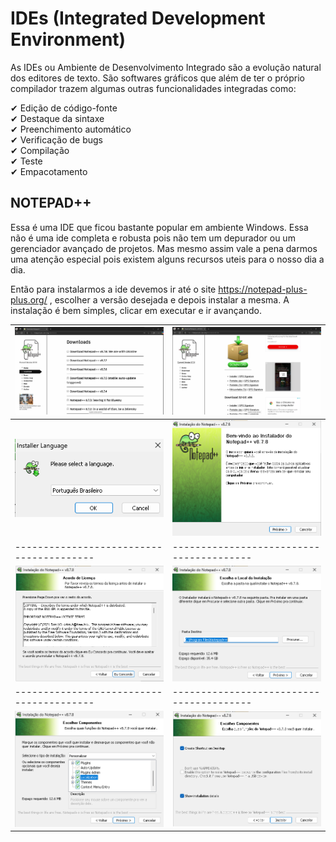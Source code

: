 # IDEs (Integrated Development Environment)

As IDEs ou Ambiente de Desenvolvimento Integrado são a evolução natural dos editores de texto. São softwares gráficos que além de ter o próprio compilador trazem algumas outras funcionalidades integradas como:  

✔ Edição de código-fonte  
✔ Destaque da sintaxe  
✔ Preenchimento automático  
✔ Verificação de bugs  
✔ Compilação  
✔ Teste  
✔ Empacotamento  

## NOTEPAD++

Essa é uma IDE que ficou bastante popular em ambiente Windows. Essa não é uma ide completa e robusta pois não tem um depurador ou um gerenciador avançado de projetos. Mas mesmo assim vale a pena darmos uma atenção especial pois existem alguns recursos uteis para o nosso dia a dia.  

Então para instalarmos a ide devemos ir até o site https://notepad-plus-plus.org/ , escolher a versão desejada e depois instalar a mesma. A instalação é bem simples, clicar em executar e ir avançando.  

| ![NOTEPAD++](Imagens/notepad++/01.png) | ![NOTEPAD++](Imagens/notepad++/02.png) |
|----------------------------------------|----------------------------------------|
| ![NOTEPAD++](Imagens/notepad++/03.png) | ![NOTEPAD++](Imagens/notepad++/04.png) |
|----------------------------------------|----------------------------------------|
| ![NOTEPAD++](Imagens/notepad++/05.png) | ![NOTEPAD++](Imagens/notepad++/06.png) |
|----------------------------------------|----------------------------------------|
| ![NOTEPAD++](Imagens/notepad++/07.png) | ![NOTEPAD++](Imagens/notepad++/08.png) |  



